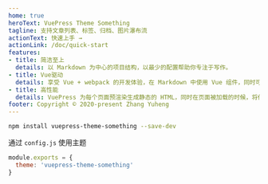 ```yaml
---
home: true
heroText: VuePress Theme Something
tagline: 支持文章列表、标签、归档、图片瀑布流
actionText: 快速上手 →
actionLink: /doc/quick-start
features:
- title: 简洁至上
  details: 以 Markdown 为中心的项目结构，以最少的配置帮助你专注于写作。
- title: Vue驱动
  details: 享受 Vue + webpack 的开发体验，在 Markdown 中使用 Vue 组件，同时可以使用 Vue 来开发自定义主题。
- title: 高性能
  details: VuePress 为每个页面预渲染生成静态的 HTML，同时在页面被加载的时候，将作为 SPA 运行。
footer: Copyright © 2020-present Zhang Yuheng
---
```


```bash
npm install vuepress-theme-something --save-dev
```

通过 `config.js` 使用主题

```js
module.exports = {
  theme: 'vuepress-theme-something'
}
```
